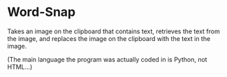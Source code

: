 # Word-Snap
Takes an image on the clipboard that contains text, retrieves the text from the image, and replaces the image on the clipboard with the text in the image.

(The main language the program was actually coded in is Python, not HTML...) 
